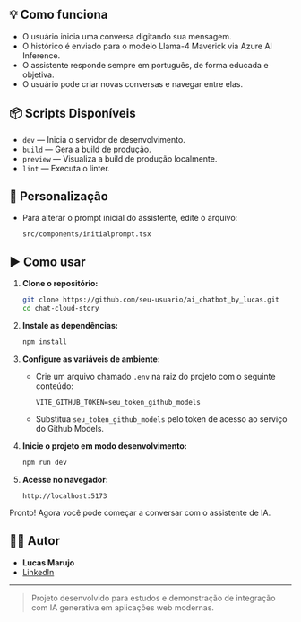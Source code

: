 
## 💡 Como funciona

- O usuário inicia uma conversa digitando sua mensagem.
- O histórico é enviado para o modelo Llama-4 Maverick via Azure AI Inference.
- O assistente responde sempre em português, de forma educada e objetiva.
- O usuário pode criar novas conversas e navegar entre elas.

## 📦 Scripts Disponíveis

- `dev` — Inicia o servidor de desenvolvimento.
- `build` — Gera a build de produção.
- `preview` — Visualiza a build de produção localmente.
- `lint` — Executa o linter.

## 📝 Personalização

- Para alterar o prompt inicial do assistente, edite o arquivo:
  ```
  src/components/initialprompt.tsx
  ```

## ▶️ Como usar

1. **Clone o repositório:**
   ```bash
   git clone https://github.com/seu-usuario/ai_chatbot_by_lucas.git
   cd chat-cloud-story
   ```

2. **Instale as dependências:**
   ```bash
   npm install
   ```

3. **Configure as variáveis de ambiente:**
   - Crie um arquivo chamado `.env` na raiz do projeto com o seguinte conteúdo:
     ```
     VITE_GITHUB_TOKEN=seu_token_github_models
     ```
   - Substitua `seu_token_github_models` pelo token de acesso ao serviço do Github Models.

4. **Inicie o projeto em modo desenvolvimento:**
   ```bash
   npm run dev
   ```

5. **Acesse no navegador:**
   ```
   http://localhost:5173
   ```

Pronto! Agora você pode começar a conversar com o assistente de IA.

## 🧑‍💻 Autor

- **Lucas Marujo**
- [LinkedIn](https://www.linkedin.com/in/lucas-marujo-amadeu-5322a7219/)

---

> Projeto desenvolvido para estudos e demonstração de integração com IA generativa em aplicações web modernas.
